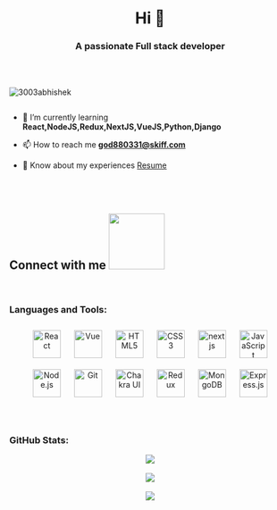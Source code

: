 <h1 align="center">Hi 👋</h1>
<h3 align="center">A passionate Full stack developer</h3>
</br>
</br>
<p align="left"> <img src="https://komarev.com/ghpvc/?username=3003abhishek&label=Profile%20views&color=0e75b6&style=flat" alt="3003abhishek" /> </p>
<p align="left"> <a href="https://twitter.com/" target="blank"><img src="https://img.shields.io/twitter/follow/?logo=twitter&style=for-the-badge" alt="" /></a> </p>

- 🌱 I’m currently learning **React,NodeJS,Redux,NextJS,VueJS,Python,Django**

- 📫 How to reach me **god880331@skiff.com**

- 📄 Know about my experiences
<a href="https://drive.google.com/file/d/1VTMMOMyo0oJbkQMJwPYYc5SQXUIbxS7S/view?usp=sharing" target="
_blank">Resume</a>
</br>
<br>
<h2> Connect with me <img src='https://raw.githubusercontent.com/ShahriarShafin/ShahriarShafin/main/Assets/handshake.gif' width="100px"> </h2>

</br>
<h3 align="left">Languages and Tools: </h3>
<div align="center"> 
<a href="https://reactjs.org/" target="_blank"><img style="margin: 10px" src="https://profilinator.rishav.dev/skills-assets/react-original-wordmark.svg" alt="React" height="50" /></a>  
<a href="https://vuejs.org/" target="_blank"><img style="margin: 10px" src="https://profilinator.rishav.dev/skills-assets/vuejs-original-wordmark.svg" alt="Vue" height="50" /></a>  
<a href="https://en.wikipedia.org/wiki/HTML5" target="_blank"><img style="margin: 10px" src="https://profilinator.rishav.dev/skills-assets/html5-original-wordmark.svg" alt="HTML5" height="50" /></a>  
<a href="https://www.w3schools.com/css/" target="_blank"><img style="margin: 10px" src="https://profilinator.rishav.dev/skills-assets/css3-original-wordmark.svg" alt="CSS3" height="50" /></a>  
<a href="https://nextjs.org/docs/getting-started/" target="_blank"><img style="margin: 10px" src="https://www.rlogical.com/wp-content/uploads/2021/08/Rlogical-Blog-Images-thumbnail.png" alt="nextjs" height="50" /></a>
<a href="https://www.javascript.com/" target="_blank"><img style="margin: 10px" src="https://profilinator.rishav.dev/skills-assets/javascript-original.svg" alt="JavaScript" height="50" /></a>  
<a href="https://nodejs.org/" target="_blank"><img style="margin: 10px" src="https://profilinator.rishav.dev/skills-assets/nodejs-original-wordmark.svg" alt="Node.js" height="50" /></a>   
<a href="https://github.com/" target="_blank"><img style="margin: 10px" src="https://profilinator.rishav.dev/skills-assets/git-scm-icon.svg" alt="Git" height="50" /></a>  
<a href="https://chakra-ui.com/" target="_blank"><img style="margin: 10px" src="https://profilinator.rishav.dev/skills-assets/chakraui.png" alt="Chakra UI" height="50" /></a>  
<a href="https://redux.js.org/" target="_blank"><img style="margin: 10px" src="https://profilinator.rishav.dev/skills-assets/redux-original.svg" alt="Redux" height="50" /></a>  
<a href="https://www.mongodb.com/" target="_blank"><img style="margin: 10px" src="https://profilinator.rishav.dev/skills-assets/mongodb-original-wordmark.svg" alt="MongoDB" height="50" /></a> 
 <a href="https://expressjs.com/" target="_blank"><img style="margin: 10px" src="https://profilinator.rishav.dev/skills-assets/express-original-wordmark.svg" alt="Express.js" height="50" /></a> 
</div>
<br/>  
</br>

<h3 align="left">GitHub Stats: </h3>
<div align="center">

![](https://github-readme-stats.vercel.app/api?username=3003abhishek&theme=dark&hide_border=false&include_all_commits=false&count_private=false)<br/></br>
![](https://github-readme-streak-stats.herokuapp.com/?user=3003abhishek&theme=dark&hide_border=false)<br/></br>
![](https://github-readme-stats.vercel.app/api/top-langs/?username=3003abhishek&theme=dark&hide_border=false&include_all_commits=false&count_private=false&layout=compact)

 
</div>
